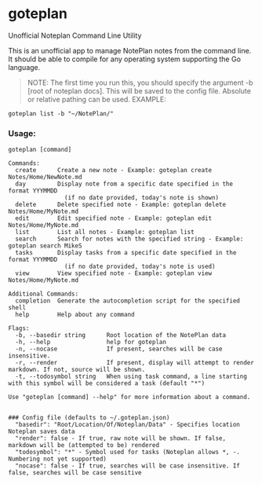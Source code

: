 # goteplan
Unofficial Noteplan Command Line Utility

This is an unofficial app to manage NotePlan notes from the command line. It should be able to compile for any operating system supporting the Go language.

>NOTE: The first time you run this, you should specify the argument -b [root of noteplan docs]. This will be saved to the config file. Absolute or relative pathing can be used.
EXAMPLE:
``` 
goteplan list -b "~/NotePlan/"
```

### Usage:
```
goteplan [command]

Commands:
  create      Create a new note - Example: goteplan create Notes/Home/NewNote.md
  day         Display note from a specific date specified in the format YYYMMDD 
                (if no date provided, today's note is shown)
  delete      Delete specified note - Example: goteplan delete Notes/Home/MyNote.md
  edit        Edit specified note - Example: goteplan edit Notes/Home/MyNote.md
  list        List all notes - Example: goteplan list
  search      Search for notes with the specified string - Example: goteplan search MikeS
  tasks       Display tasks from a specific date specified in the format YYYMMDD 
                (if no date provided, today's note is used)
  view        View specified note - Example: goteplan view Notes/Home/MyNote.md

Additional Commands:
  completion  Generate the autocompletion script for the specified shell
  help        Help about any command

Flags:
  -b, --basedir string      Root location of the NotePlan data
  -h, --help                help for goteplan
  -n, --nocase              If present, searches will be case insensitive.
  -r, --render              If present, display will attempt to render markdown. If not, source will be shown.
  -t, --todosymbol string   When using task command, a line starting with this symbol will be considered a task (default "*")

Use "goteplan [command] --help" for more information about a command.


### Config file (defaults to ~/.goteplan.json)
  "basedir": "Root/Location/Of/Noteplan/Data" - Specifies location Noteplan saves data
  "render": false - If true, raw note will be shown. If false, markdown will be (attempted to be) rendered
  "todosymbol": "*" - Symbol used for tasks (Noteplan allows *, -. Numbering not yet supported) 
  "nocase": false - If true, searches will be case insensitive. If false, searches will be case sensitive
```
